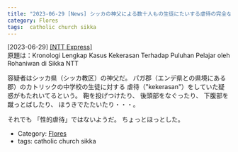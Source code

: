 ```yaml
---
title: "2023-06-29 [News] シッカの神父による数十人もの生徒にたいする虐待の完全な記録 ---「とうとうフローレス島でも」と思ったが、最悪のケースではなかった"
category: Flores
tags:  catholic church sikka
---
```


[2023-06-29] [[NTT Express]](https://www.nttmediaexpress.com/hukrim/4249297656/kronologi-lengkap-kasus-kekerasan-terhadap-puluhan-pelajar-oleh-rohaniwan-di-sikka-ntt)  
 原題は：Kronologi Lengkap Kasus Kekerasan Terhadap Puluhan Pelajar oleh Rohaniwan di Sikka NTT

 容疑者はシッカ県（シッカ教区）の神父だ。
パガ郡（エンデ県との県境にある郡）のカトリックの中学校の生徒に対する
虐待（"kekerasan"）をしていた疑惑がもたれいてるという。
鞄を投げつけたり、
後頭部をなぐったり、
下腹部を蹴っとばしたり、
ほうきでたたいたり・・・。

 それでも
「性的虐待」ではないようだ。
ちょっとほっとした。

- Category: [Flores](https://merapano.github.io/categories.html#Flores)
- tags:  catholic church sikka


